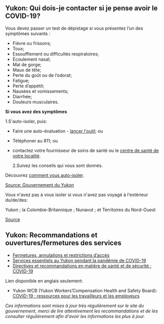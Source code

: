## Yukon: Qui dois-je contacter si je pense avoir le COVID-19?

Vous devez passer un test de dépistage si vous présentez l’un des symptômes suivants :

- Fièvre ou frissons;
- Toux;
- Essoufflement ou difficultés respiratoires;
- Écoulement nasal;
- Mal de gorge;
- Maux de tête;
- Perte du goût ou de l’odorat;
- Fatigue;
- Perte d’appétit;
- Nausées et vomissements;
- Diarrhée;
- Douleurs musculaires.

**Si vous avez des symptômes**

1.S'auto-isoler, puis:

- Faire une auto-évaluation - [lancer l'outil](https://service.yukon.ca/fr/covid-19-auto-evaluation/); ou
- Téléphoner au 811; ou
- contactez votre fournisseur de soins de santé ou le [centre de santé de votre localité](https://yukon.ca/fr/hopitaux-et-centres-de-sante).

  2.Suivez les conseils qui vous sont donnés.

Découvrez [comment vous auto-isoler](https://yukon.ca/fr/renseignements-sur-lauto-isolement).

[Source: Gouvernement du Yukon](https://yukon.ca/fr/questions-frequentes-la-covid-19-au-yukon)

Vous n'avez pas à vous isoler si vous n'avez pas voyagé à l'extérieur du/de/des:

Yukon ;
la Colombie-Britannique ;
Nunavut ; et
Territoires du Nord-Ouest

[Source](https://yukon.ca/fr/covid-19-informations-sur-les-symptomes)

## Yukon: Recommandations et ouvertures/fermetures des services

- [Fermetures, annulations et restrictions d’accès](https://yukon.ca/fr/fermetures-annulations-et-restrictions-dacces)
- [Services essentiels au Yukon pendant la pandémie de COVID-19](https://yukon.ca/fr/health-and-wellness/covid-19/essential-services-yukon-during-covid-19)
- [Directives et recommandations en matière de santé et de sécurité : COVID-19](https://yukon.ca/fr/lignes-directrices-covid-19)

Lien disponible en anglais seulement:

- Yukon WCB (Yukon Workers’Compensation Health and Safety Board): [COVID-19 : ressources pour les travailleurs et les employeurs](https://wcb.yk.ca/COVID-19.aspx)

_Ces informations sont mises à jour très régulièrement sur le site du gouvernement, merci de lire attentivement les recommandations et de les consulter régulièrement afin d'avoir les informations les plus à jour._
